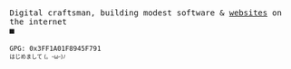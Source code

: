 <samp>
  Digital craftsman, building modest software & <a href="https://kimchiii.space">websites</a> on the internet
</samp>
<br />
<samp>■</samp>
<br />
<br />

<samp>
  <sub>GPG: 0x3FF1A01F8945F791</sub>
</samp>

<br />

<sub>
  <sup>はじめまして (。-ω-)ﾉ</sup>
</sub>
